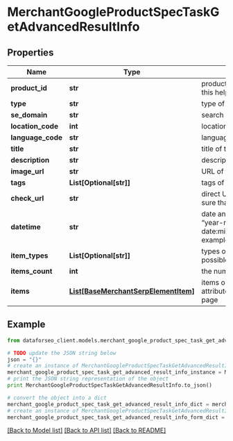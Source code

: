 # MerchantGoogleProductSpecTaskGetAdvancedResultInfo


## Properties

Name | Type | Description | Notes
------------ | ------------- | ------------- | -------------
**product_id** | **str** | product ID in a POST array learn more about the parameter in this help center guide | [optional] 
**type** | **str** | type of element | [optional] 
**se_domain** | **str** | search engine domain in a POST array | [optional] 
**location_code** | **int** | location code in a POST array | [optional] 
**language_code** | **str** | language code in a POST array | [optional] 
**title** | **str** | title of the product | [optional] 
**description** | **str** | description of the product | [optional] 
**image_url** | **str** | URL of the product image | [optional] 
**tags** | **List[Optional[str]]** | tags of the product | [optional] 
**check_url** | **str** | direct URL to search engine results you can use it to make sure that we provided accurate results | [optional] 
**datetime** | **str** | date and time when the result was received in the format: “year-month-date:minutes:UTC_difference_hours:UTC_difference_minutes” example: 2019-11-15 12:57:46 +00:00 | [optional] 
**item_types** | **List[Optional[str]]** | types of items found on the product specification page possible item types: shopping_specification | [optional] 
**items_count** | **int** | the number of results returned in the items array | [optional] 
**items** | [**List[BaseMerchantSerpElementItem]**](BaseMerchantSerpElementItem.md) | items on the product specification page contains all product attributes and related data listed on the product specification page | [optional] 

## Example

```python
from dataforseo_client.models.merchant_google_product_spec_task_get_advanced_result_info import MerchantGoogleProductSpecTaskGetAdvancedResultInfo

# TODO update the JSON string below
json = "{}"
# create an instance of MerchantGoogleProductSpecTaskGetAdvancedResultInfo from a JSON string
merchant_google_product_spec_task_get_advanced_result_info_instance = MerchantGoogleProductSpecTaskGetAdvancedResultInfo.from_json(json)
# print the JSON string representation of the object
print MerchantGoogleProductSpecTaskGetAdvancedResultInfo.to_json()

# convert the object into a dict
merchant_google_product_spec_task_get_advanced_result_info_dict = merchant_google_product_spec_task_get_advanced_result_info_instance.to_dict()
# create an instance of MerchantGoogleProductSpecTaskGetAdvancedResultInfo from a dict
merchant_google_product_spec_task_get_advanced_result_info_form_dict = merchant_google_product_spec_task_get_advanced_result_info.from_dict(merchant_google_product_spec_task_get_advanced_result_info_dict)
```
[[Back to Model list]](../README.md#documentation-for-models) [[Back to API list]](../README.md#documentation-for-api-endpoints) [[Back to README]](../README.md)


